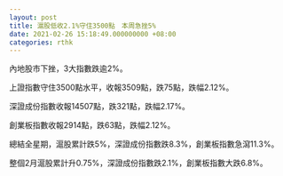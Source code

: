 ```yaml
---
layout: post
title: 滬股低收2.1%守住3500點　本周急挫5%
date: 2021-02-26 15:18:49.000000000 +08:00
categories: rthk
---
```


內地股市下挫，3大指數跌逾2%。

上證指數守住3500點水平，收報3509點，跌75點，跌幅2.12%。

深證成份指數收報14507點，跌321點，跌幅2.17%。

創業板指數收報2914點，跌63點，跌幅2.12%。

總結全星期，滬股累計跌5%，深證成份指數跌8.3%，創業板指數急瀉11.3%。

整個2月滬股累計升0.75%，深證成份指數跌2.1%，創業板指數大跌6.8%。
